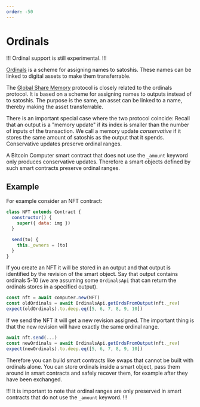 ```yaml
---
order: -50
---
```


# Ordinals

!!!
Ordinal support is still experimental.
!!!

[Ordinals](https://github.com/casey/ord/blob/master/bip.mediawiki) is a scheme for assigning names to satoshis. These names can be linked to digital assets to make them transferrable.

The [Global Share Memory](/protocol.md#the-global-shared-memory) protocol is closely related to the ordinals protocol. It is based on a scheme for assigning names to outputs instead of to satoshis. The purpose is the same, an asset can be linked to a name, thereby making the asset transferrable.

There is an important special case where the two protocol coincide: Recall that an output is a "memory update" if its index is smaller than the number of inputs of the transaction. We call a memory update *conservative* if it stores the same amount of satoshis as the output that it spends. Conservative updates preserve ordinal ranges.

A Bitcoin Computer smart contract that does not use the ``_amount`` keyword only produces conservative updates. Therefore a smart objects defined by such smart contracts preserve ordinal ranges.

## Example

For example consider an NFT contract:

```js
class NFT extends Contract {
  constructor() {
    super({ data: img })
  }

  send(to) {
    this._owners = [to]
  }
}
```

If you create an NFT it will be stored in an output and that output is identified by the revision of the smart object. Say that output contains ordinals 5-10 (we are assuming some ``OrdinalsApi`` that can return the ordinals stores in a specified output).

```js
const nft = await computer.new(NFT)
const oldOrdinals = await OrdinalsApi.getOrdsFromOutput(nft._rev)
expect(oldOrdinals).to.deep.eq([5, 6, 7, 8, 9, 10])
```

If we send the NFT it will get a new revision assigned. The important thing is that the new revision will have exactly the same ordinal range.

```js
await nft.send(...)
const newOrdinals = await OrdinalsApi.getOrdsFromOutput(nft._rev)
expect(newOrdinals).to.deep.eq([5, 6, 7, 8, 9, 10])
```

Therefore you can build smart contracts like swaps that cannot be built with ordinals alone. You can store ordinals inside a smart object, pass them around in smart contracts and safely recover them, for example after they have been exchanged.


!!!
It is important to note that ordinal ranges are only preserved in smart contracts that do not use the ``_amount`` keyword.
!!!
